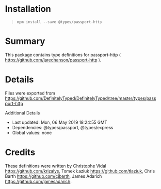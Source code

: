 # Installation
> `npm install --save @types/passport-http`

# Summary
This package contains type definitions for passport-http ( https://github.com/jaredhanson/passport-http ).

# Details
Files were exported from https://github.com/DefinitelyTyped/DefinitelyTyped/tree/master/types/passport-http

Additional Details
 * Last updated: Mon, 06 May 2019 18:24:55 GMT
 * Dependencies: @types/passport, @types/express
 * Global values: none

# Credits
These definitions were written by Christophe Vidal <https://github.com/krizalys>, Tomek Łaziuk <https://github.com/tlaziuk>, Chris Barth <https://github.com/cjbarth>, James Adarich <https://github.com/jamesadarich>.
